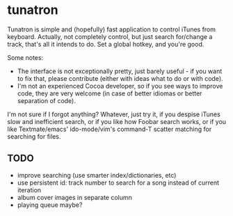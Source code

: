 # tunatron

Tunatron is simple and (hopefully) fast application to control iTunes from
keyboard. Actually, not completely control, but just search for/change a track,
that's all it intends to do. Set a global hotkey, and you're good.

Some notes:

 - The interface is not exceptionally pretty, just barely useful - if you want
   to fix that, please contribute (either with ideas what to do or with code).
 - I'm not an experienced Cocoa developer, so if you see ways to improve code,
   they are very welcome (in case of better idiomas or better separation of
   code).

I'm not sure if I forgot anything? Whatever, just try it, if you despise iTunes
slow and inefficient search, or if you like how Foobar search works, or if you
like Textmate/emacs' ido-mode/vim's command-T scatter matching for searching for
files.

## TODO

 - improve searching (use smarter index/dictionaries, etc)
 - use persistent id: track number to search for a song instead of current
   iteration
 - album cover images in separate column
 - playing queue maybe?
